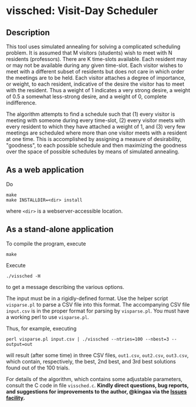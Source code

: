# vissched: Visit-Day Scheduler

## Description

This tool uses simulated annealing for solving a complicated scheduling problem.
It is assumed that M visitors (students) wish to meet with N residents (professors).
There are K time-slots available.
Each resident may or may not be available during any given time-slot.
Each visitor wishes to meet with a different subset of residents but does not care in which order the meetings are to be held.
Each visitor attaches a degree of importance, or weight, to each resident, indicative of the desire the visitor has to meet with the resident.
Thus a weight of 1 indicates a very strong desire, a weight of 0.5 a somewhat less-strong desire, and a weight of 0, complete indifference.

The algorithm attempts to find a schedule such that
(1) every visitor is meeting with someone during every time-slot,
(2) every visitor meets with every resident to which they have attached a weight of 1, and
(3) very few meetings are scheduled where more than one visitor meets with a resident at one time.
This is accomplished by assigning a measure of desirability, "goodness", to each possible schedule and then maximizing the goodness over the space of possible schedules by means of simulated annealing.

## As a web application

Do
```
make
make INSTALLDIR=<dir> install
```
where `<dir>` is a webserver-accessible location.

## As a stand-alone application

To compile the program, execute
```
make
```

Execute
```
./vissched -H 
```
to get a message describing the various options.

The input must be in a rigidly-defined format.
Use the helper script `visparse.pl` to parse a CSV file into this format.
The accompanying CSV file `input.csv` is in the proper format for parsing by `visparse.pl`.
You must have a working perl to use `visparse.pl`.

Thus, for example, executing
```
perl visparse.pl input.csv | ./vissched --ntries=100 --nbest=3 --output=out
```
will result (after some time) in three CSV files, `out1.csv`, `out2.csv`, `out3.csv`, which contain, respectively, the best, 2nd best, and 3rd best solutions found out of the 100 trials.

For details of the algorithm, which contains some adjustable parameters, consult the C code in file `vissched.c`.
**Kindly direct questions, bug reports, and suggestions for improvements to the author, @kingaa via the [Issues facility](https://github.com/kingaa/vissched/issues).**
